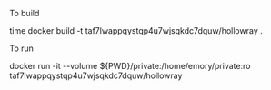 To build

time docker build -t taf7lwappqystqp4u7wjsqkdc7dquw/hollowray .

To run

docker run -it --volume ${PWD}/private:/home/emory/private:ro taf7lwappqystqp4u7wjsqkdc7dquw/hollowray

